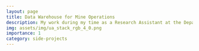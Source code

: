```yaml
---
layout: page
title: Data Warehouse for Mine Operations
description: My work during my time as a Research Assistant at the Department of Mining and Geological Engineering at the University of Arizona
img: assets/img/ua_stack_rgb_4_0.png
importance: 1
category: side-projects
---
```


